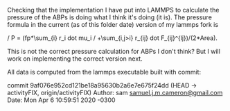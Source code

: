 Checking that the implementation I have put into LAMMPS to calculate the
pressure of the ABPs is doing what I think it's doing (it is). The
pressure formula in the current (as of this folder date) version of
my lammps fork is

/       P = (fp*\sum_{i} r_i dot mu_i
/           +\sum_{i,j>i} r_{ij} dot F_{ij}^{lj})/(2*Area).

This is not the correct pressure calculation for ABPs I don't think?
But I will work on implementing the correct version next.

All data is computed from the lammps executable built with commit:

commit 9af076e952cd121be18a95630b2a6e7e675f24dd
(HEAD -> activityFIX, origin/activityFIX)
Author: sam <samuel.j.m.cameron@gmail.com>
Date:   Mon Apr 6 10:59:51 2020 -0300

